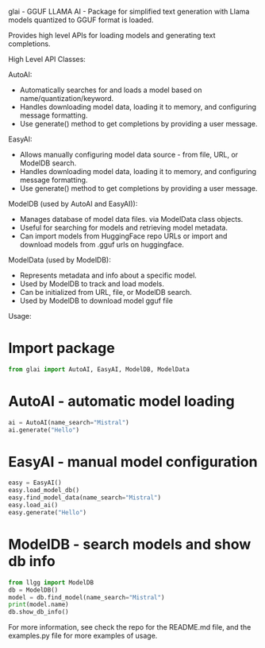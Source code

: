 glai - GGUF LLAMA AI - Package for simplified text generation with Llama models quantized to GGUF format is loaded.

Provides high level APIs for loading models and generating text completions.

High Level API Classes:

AutoAI:
- Automatically searches for and loads a model based on name/quantization/keyword. 
- Handles downloading model data, loading it to memory, and configuring message formatting.
- Use generate() method to get completions by providing a user message.

EasyAI:
- Allows manually configuring model data source - from file, URL, or ModelDB search.
- Handles downloading model data, loading it to memory, and configuring message formatting.
- Use generate() method to get completions by providing a user message.

ModelDB (used by AutoAI and EasyAI)):
- Manages database of model data files. via ModelData class objects.
- Useful for searching for models and retrieving model metadata.
- Can import models from HuggingFace repo URLs or import and download models from .gguf urls on huggingface.

ModelData (used by ModelDB):
- Represents metadata and info about a specific model.
- Used by ModelDB to track and load models.
- Can be initialized from URL, file, or ModelDB search.
- Used by ModelDB to download model gguf file 

Usage:

# Import package
```python
from glai import AutoAI, EasyAI, ModelDB, ModelData
```
# AutoAI - automatic model loading
```python
ai = AutoAI(name_search="Mistral")
ai.generate("Hello") 
```
# EasyAI - manual model configuration 
```python
easy = EasyAI()
easy.load_model_db()
easy.find_model_data(name_search="Mistral")
easy.load_ai()
easy.generate("Hello")
```
# ModelDB - search models and show db info
```python
from llgg import ModelDB
db = ModelDB()
model = db.find_model(name_search="Mistral")
print(model.name)
db.show_db_info()
```
For more information, see check the repo for the README.md file, 
and the examples.py file for more examples of usage.